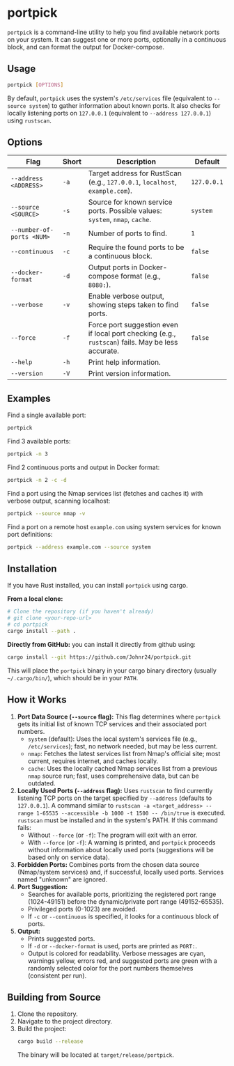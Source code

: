 # portpick
`portpick` is a command-line utility to help you find available network ports on your system. It can suggest one or more ports, optionally in a continuous block, and can format the output for Docker-compose.
## Usage

```bash
portpick [OPTIONS]
```

By default, `portpick` uses the system's `/etc/services` file (equivalent to `--source system`) to gather information about known ports. It also checks for locally listening ports on `127.0.0.1` (equivalent to `--address 127.0.0.1`) using `rustscan`.

## Options

| Flag                      | Short | Description                                                                                     | Default    |
|---------------------------|-------|-------------------------------------------------------------------------------------------------|------------|
| `--address <ADDRESS>`     | `-a`  | Target address for RustScan (e.g., `127.0.0.1`, `localhost`, `example.com`).                    | `127.0.0.1`|
| `--source <SOURCE>`       | `-s`  | Source for known service ports. Possible values: `system`, `nmap`, `cache`.                     | `system`   |
| `--number-of-ports <NUM>` | `-n`  | Number of ports to find.                                                                        | `1`        |
| `--continuous`            | `-c`  | Require the found ports to be a continuous block.                                               | `false`    |
| `--docker-format`         | `-d`  | Output ports in Docker-compose format (e.g., `8080:`).                                          | `false`    |
| `--verbose`               | `-v`  | Enable verbose output, showing steps taken to find ports.                                       | `false`    |
| `--force`                 | `-f`  | Force port suggestion even if local port checking (e.g., `rustscan`) fails. May be less accurate. | `false`    |
| `--help`                  | `-h`  | Print help information.                                                                         |            |
| `--version`               | `-V`  | Print version information.                                                                      |            |

## Examples

Find a single available port:
```bash
portpick
```

Find 3 available ports:
```bash
portpick -n 3
```

Find 2 continuous ports and output in Docker format:
```bash
portpick -n 2 -c -d
```

Find a port using the Nmap services list (fetches and caches it) with verbose output, scanning localhost:
```bash
portpick --source nmap -v
```

Find a port on a remote host `example.com` using system services for known port definitions:
```bash
portpick --address example.com --source system
```

## Installation

If you have Rust installed, you can install `portpick` using cargo.

**From a local clone:**
```bash
# Clone the repository (if you haven't already)
# git clone <your-repo-url>
# cd portpick
cargo install --path .
```

**Directly from GitHub:**
 you can install it directly from github using:
```bash
cargo install --git https://github.com/Johnr24/portpick.git
```

This will place the `portpick` binary in your cargo binary directory (usually `~/.cargo/bin/`), which should be in your `PATH`.

## How it Works

1.  **Port Data Source (`--source` flag):** This flag determines where `portpick` gets its initial list of known TCP services and their associated port numbers.
    *   `system` (default): Uses the local system's services file (e.g., `/etc/services`); fast, no network needed, but may be less current.
    *   `nmap`: Fetches the latest services list from Nmap's official site; most current, requires internet, and caches locally.
    *   `cache`: Uses the locally cached Nmap services list from a previous `nmap` source run; fast, uses comprehensive data, but can be outdated.
2.  **Locally Used Ports (`--address` flag):** Uses `rustscan` to find currently listening TCP ports on the target specified by `--address` (defaults to `127.0.0.1`). A command similar to `rustscan -a <target_address> --range 1-65535 --accessible -b 1000 -t 1500 -- /bin/true` is executed. `rustscan` must be installed and in the system's PATH. If this command fails:
    *   Without `--force` (or `-f`): The program will exit with an error.
    *   With `--force` (or `-f`): A warning is printed, and `portpick` proceeds without information about locally used ports (suggestions will be based only on service data).
3.  **Forbidden Ports:** Combines ports from the chosen data source (Nmap/system services) and, if successful, locally used ports. Services named "unknown" are ignored.
4.  **Port Suggestion:**
    *   Searches for available ports, prioritizing the registered port range (1024-49151) before the dynamic/private port range (49152-65535).
    *   Privileged ports (0-1023) are avoided.
    *   If `-c` or `--continuous` is specified, it looks for a continuous block of ports.
5.  **Output:**
    *   Prints suggested ports.
    *   If `-d` or `--docker-format` is used, ports are printed as `PORT:`.
    *   Output is colored for readability. Verbose messages are cyan, warnings yellow, errors red, and suggested ports are green with a randomly selected color for the port numbers themselves (consistent per run).

## Building from Source

1.  Clone the repository.
2.  Navigate to the project directory.
3.  Build the project:
    ```bash
    cargo build --release
    ```
    The binary will be located at `target/release/portpick`.
    ```
